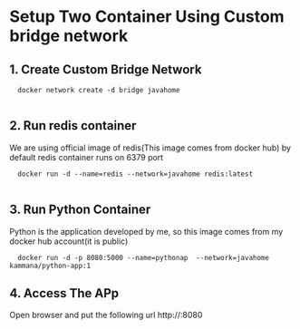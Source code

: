 # Setup Two Container Using Custom bridge network

## 1. Create Custom Bridge Network

```
  docker network create -d bridge javahome
  
```

## 2. Run redis container

We are using official image of redis(This image comes from docker hub)
by default redis container runs on 6379 port

```
  docker run -d --name=redis --network=javahome redis:latest
  
```

## 3. Run Python Container

Python is the application developed by me, so this image comes from my docker hub account(it is public)

```
  docker run -d -p 8080:5000 --name=pythonap  --network=javahome kammana/python-app:1
```

## 4. Access The APp

Open browser and put the following url
http://<ip-address>:8080
